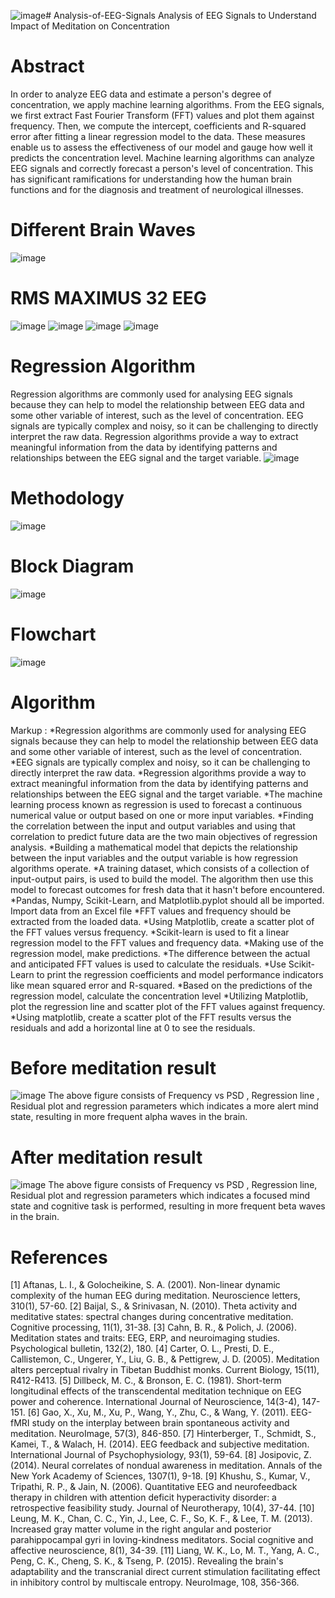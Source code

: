![image](https://github.com/Vaishd30/Analysis-of-EEG-Signals/assets/139155413/fa6fee46-e78a-42c4-b519-46c5070fbaab)# Analysis-of-EEG-Signals
Analysis of EEG Signals to Understand Impact of Meditation on Concentration

# Abstract
In order to analyze EEG data and estimate a person's degree of concentration, we apply machine learning algorithms. From the EEG signals, we first extract Fast Fourier Transform (FFT) values and plot them against frequency. Then, we compute the intercept, coefficients and R-squared error after fitting a linear regression model to the data. These measures enable us to assess the effectiveness of our model and gauge how well it predicts the concentration level.
Machine learning algorithms can analyze EEG signals and correctly forecast a person's level of concentration. This has significant ramifications for understanding how the human brain functions and for the diagnosis and treatment of neurological illnesses.

# Different Brain Waves
![image](https://github.com/Vaishd30/Analysis-of-EEG-Signals/assets/139155413/3a2b1e9f-b504-4e28-aa75-21c99e6bed00)

# RMS MAXIMUS 32 EEG
![image](https://github.com/Vaishd30/Analysis-of-EEG-Signals/assets/139155413/6d0c2ad2-942c-416d-864f-e7e7bffe2ca3)
![image](https://github.com/Vaishd30/Analysis-of-EEG-Signals/assets/139155413/d85e6218-f84b-4c71-be38-fcc30eaa5674)
![image](https://github.com/Vaishd30/Analysis-of-EEG-Signals/assets/139155413/0e821d96-68d9-405d-aa80-03bb2296593d)
![image](https://github.com/Vaishd30/Analysis-of-EEG-Signals/assets/139155413/67d14169-3a2f-45ff-b224-54bd6529aed5)

# Regression Algorithm
Regression algorithms are commonly used for analysing EEG signals because they can help to model the relationship between EEG data and some other variable of interest, such as the level of concentration. EEG signals are typically complex and noisy, so it can be challenging to directly interpret the raw data. Regression algorithms provide a way to extract meaningful information from the data by identifying patterns and relationships between the EEG signal and the target variable.
![image](https://github.com/Vaishd30/Analysis-of-EEG-Signals/assets/139155413/ba608363-d420-4acc-9e8c-cee0c0abfd50)

# Methodology
![image](https://github.com/Vaishd30/Analysis-of-EEG-Signals/assets/139155413/fe4093f8-fad4-4ef6-ad98-c9c1240279a3)

# Block Diagram
![image](https://github.com/Vaishd30/Analysis-of-EEG-Signals/assets/139155413/86e6944d-9361-4f3e-9b9d-f87b8f8c1b76)

# Flowchart
![image](https://github.com/Vaishd30/Analysis-of-EEG-Signals/assets/139155413/d3b0f934-f541-4493-89a1-941d697c0c9e)

# Algorithm
Markup : *Regression algorithms are commonly used for analysing EEG signals because they can help to model the relationship between EEG data and some other variable of interest, such as the level of concentration.
*EEG signals are typically complex and noisy, so it can be challenging to directly interpret the raw data.
*Regression algorithms provide a way to extract meaningful information from the data by identifying patterns and relationships between the EEG signal and the target variable. 
*The machine learning process known as regression is used to forecast a continuous numerical value or output based on one or more input variables.
*Finding the correlation between the input and output variables and using that correlation to predict future data are the two main objectives of regression analysis.
*Building a mathematical model that depicts the relationship between the input variables and the output variable is how regression algorithms operate.
*A training dataset, which consists of a collection of input-output pairs, is used to build the model. The algorithm then use this model to forecast outcomes for fresh data that it hasn't before encountered.
*Pandas, Numpy, Scikit-Learn, and Matplotlib.pyplot should all be imported. Import data from an Excel file 
*FFT values and frequency should be extracted from the loaded data.
*Using Matplotlib, create a scatter plot of the FFT values versus frequency. 
*Scikit-learn is used to fit a linear regression model to the FFT values and frequency data. 
*Making use of the regression model, make predictions. 
*The difference between the actual and anticipated FFT values is used to calculate the residuals. 
*Use Scikit-Learn to print the regression coefficients and model performance indicators like mean squared error and R-squared. 
*Based on the predictions of the regression model, calculate the concentration level 
*Utilizing Matplotlib, plot the regression line and scatter plot of the FFT values against frequency.
*Using matplotlib, create a scatter plot of the FFT results versus the residuals and add a horizontal line at 0 to see the residuals.

# Before meditation result
![image](https://github.com/Vaishd30/Analysis-of-EEG-Signals/assets/139155413/5e0b3564-7908-4a83-8e6e-12fa2de81d33)
The above figure consists of Frequency vs PSD , Regression line , Residual plot and regression parameters which indicates a more alert mind state, resulting in more frequent alpha waves in the brain.

# After meditation result
![image](https://github.com/Vaishd30/Analysis-of-EEG-Signals/assets/139155413/a7de9c0f-04b6-4895-8db9-30032f578296)
The above figure consists of Frequency vs PSD , Regression line, Residual plot and regression parameters which indicates a focused mind state and cognitive task is performed, resulting in more frequent beta waves in the brain.

# References
[1] Aftanas, L. I., & Golocheikine, S. A. (2001). Non-linear dynamic complexity of the human EEG during meditation. Neuroscience letters, 310(1), 57-60.
[2] Baijal, S., & Srinivasan, N. (2010). Theta activity and meditative states: spectral changes during concentrative meditation. Cognitive processing, 11(1), 31-38.
[3] Cahn, B. R., & Polich, J. (2006). Meditation states and traits: EEG, ERP, and neuroimaging studies. Psychological bulletin, 132(2), 180.
[4] Carter, O. L., Presti, D. E., Callistemon, C., Ungerer, Y., Liu, G. B., & Pettigrew, J. D. (2005). Meditation alters perceptual rivalry in Tibetan Buddhist monks. Current Biology, 15(11), R412-R413.
[5] Dillbeck, M. C., & Bronson, E. C. (1981). Short-term longitudinal effects of the transcendental meditation technique on EEG power and coherence. International Journal of Neuroscience, 14(3-4), 147-151.
[6] Gao, X., Xu, M., Xu, P., Wang, Y., Zhu, C., & Wang, Y. (2011). EEG-fMRI study on the interplay between brain spontaneous activity and meditation. NeuroImage, 57(3), 846-850.
[7] Hinterberger, T., Schmidt, S., Kamei, T., & Walach, H. (2014). EEG feedback and subjective meditation. International Journal of Psychophysiology, 93(1), 59-64.
[8] Josipovic, Z. (2014). Neural correlates of nondual awareness in meditation. Annals of the New York Academy of Sciences, 1307(1), 9-18.
[9] Khushu, S., Kumar, V., Tripathi, R. P., & Jain, N. (2006). Quantitative EEG and neurofeedback therapy in children with attention deficit hyperactivity disorder: a retrospective feasibility study. Journal of Neurotherapy, 10(4), 37-44.
[10] Leung, M. K., Chan, C. C., Yin, J., Lee, C. F., So, K. F., & Lee, T. M. (2013). Increased gray matter volume in the right angular and posterior parahippocampal gyri in loving-kindness meditators. Social cognitive and affective neuroscience, 8(1), 34-39.
[11] Liang, W. K., Lo, M. T., Yang, A. C., Peng, C. K., Cheng, S. K., & Tseng, P. (2015). Revealing the brain's adaptability and the transcranial direct current stimulation facilitating effect in inhibitory control by multiscale entropy. NeuroImage, 108, 356-366.










